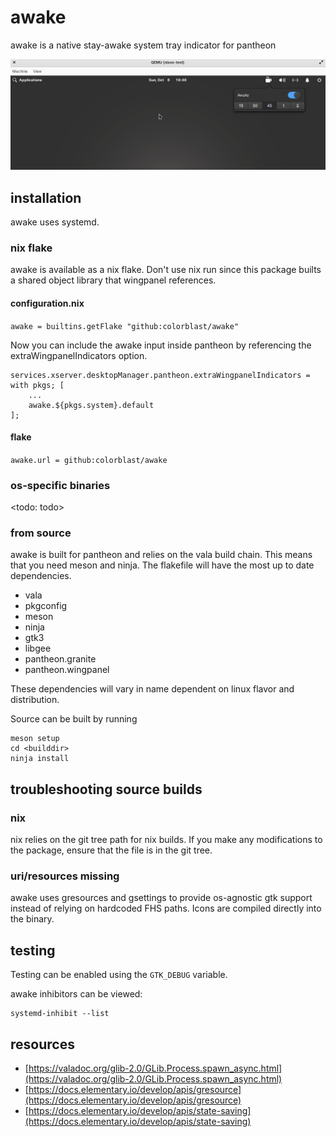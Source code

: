 # awake

awake is a native stay-awake system tray indicator for pantheon

![image of awake indicator](resources/screenshot.png)

## installation

awake uses systemd.

### nix flake

awake is available as a nix flake. Don't use nix run since this package builts a shared object library that wingpanel references.

#### configuration.nix

`awake = builtins.getFlake "github:colorblast/awake"`

Now you can include the awake input inside pantheon by referencing the extraWingpanelIndicators option.

```
services.xserver.desktopManager.pantheon.extraWingpanelIndicators = with pkgs; [
    ...
    awake.${pkgs.system}.default
];
```

#### flake

`awake.url = github:colorblast/awake`

### os-specific binaries

<todo: todo>

### from source

awake is built for pantheon and relies on the vala build chain. This means that you need meson and ninja. The flakefile will have the most up to date dependencies.

- vala
- pkgconfig
- meson
- ninja
- gtk3
- libgee
- pantheon.granite
- pantheon.wingpanel

These dependencies will vary in name dependent on linux flavor and distribution.

Source can be built by running

```
meson setup
cd <builddir>
ninja install
```

## troubleshooting source builds

### nix

nix relies on the git tree path for nix builds. If you make any modifications to the package, ensure that the file is in the git tree.

### uri/resources missing

awake uses gresources and gsettings to provide os-agnostic gtk support instead of relying on hardcoded FHS paths. Icons are compiled directly into the binary.

## testing

Testing can be enabled using the `GTK_DEBUG` variable.

awake inhibitors can be viewed:

```
systemd-inhibit --list
```

## resources

- [https://valadoc.org/glib-2.0/GLib.Process.spawn_async.html](https://valadoc.org/glib-2.0/GLib.Process.spawn_async.html)
- [https://docs.elementary.io/develop/apis/gresource](https://docs.elementary.io/develop/apis/gresource)
- [https://docs.elementary.io/develop/apis/state-saving](https://docs.elementary.io/develop/apis/state-saving)
